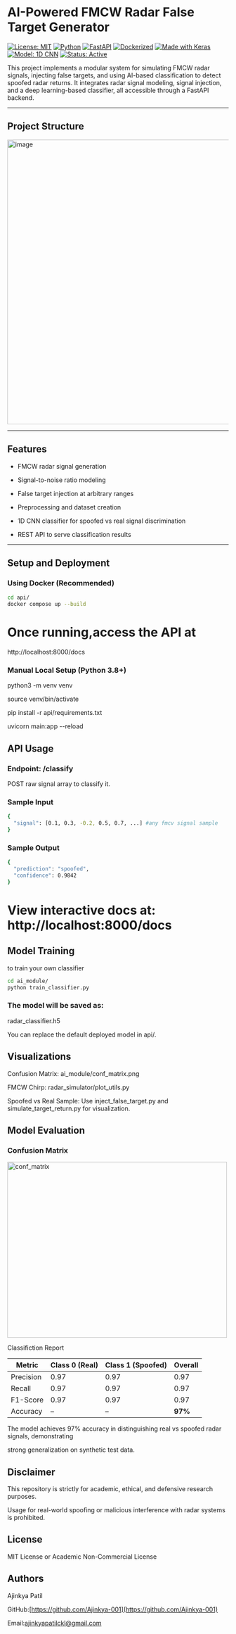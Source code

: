 # AI-Powered FMCW Radar False Target Generator

[![License: MIT](https://img.shields.io/badge/License-MIT-blue.svg)](LICENSE)
[![Python](https://img.shields.io/badge/python-3.9+-blue.svg)](https://www.python.org/downloads/)
[![FastAPI](https://img.shields.io/badge/FastAPI-0.100+-green.svg)](https://fastapi.tiangolo.com/)
[![Dockerized](https://img.shields.io/badge/Docker-Ready-2496ED.svg?logo=docker)](https://www.docker.com/)
[![Made with Keras](https://img.shields.io/badge/Made%20with-Keras-D00000.svg?logo=keras)](https://keras.io/)
[![Model: 1D CNN](https://img.shields.io/badge/Model-1D%20CNN-purple.svg)](#)
[![Status: Active](https://img.shields.io/badge/Status-Active-success.svg)](#)

This project implements a modular system for simulating FMCW radar signals, injecting false targets, and using AI-based classification to detect spoofed radar returns. It integrates radar signal modeling, signal injection, and a deep learning-based classifier, all accessible through a FastAPI backend.

---

## Project Structure


<img width="569" height="647" alt="image" src="https://github.com/user-attachments/assets/a0230706-0a9f-46f4-be8f-387cd88a0d3c" />

---

## Features

- FMCW radar signal generation

- Signal-to-noise ratio modeling
 
- False target injection at arbitrary ranges
  
- Preprocessing and dataset creation
  
- 1D CNN classifier for spoofed vs real signal discrimination
  
- REST API to serve classification results

---

## Setup and Deployment

### Using Docker (Recommended)

```bash
cd api/
docker compose up --build
```

# Once running,access the API at 

http://localhost:8000/docs

### Manual Local Setup (Python 3.8+)

python3 -m venv venv

source venv/bin/activate

pip install -r api/requirements.txt

uvicorn main:app --reload

## API Usage

### Endpoint: /classify

POST raw signal array to classify it.

### Sample Input

```bash
{
  "signal": [0.1, 0.3, -0.2, 0.5, 0.7, ...] #any fmcv signal sample 
}
```
### Sample Output

```bash
{
  "prediction": "spoofed",
  "confidence": 0.9842
}
```

# View interactive docs at: http://localhost:8000/docs

## Model Training 
to train your own classifier
```bash
cd ai_module/
python train_classifier.py
```

### The model will be saved as:

radar_classifier.h5

You can replace the default deployed model in api/.

##  Visualizations

Confusion Matrix: ai_module/conf_matrix.png

FMCW Chirp: radar_simulator/plot_utils.py

Spoofed vs Real Sample: Use inject_false_target.py and simulate_target_return.py for visualization.

## Model Evaluation

### Confusion Matrix


<img width="500" height="400" alt="conf_matrix" src="https://github.com/user-attachments/assets/29adfa5a-517f-4fb9-8ee9-89e2e842b910" />

Classifiction Report

| Metric    | Class 0 (Real) | Class 1 (Spoofed) | Overall |
| --------- | -------------- | ----------------- | ------- |
| Precision | 0.97           | 0.97              | 0.97    |
| Recall    | 0.97           | 0.97              | 0.97    |
| F1-Score  | 0.97           | 0.97              | 0.97    |
| Accuracy  | –              | –                 | **97%** |

The model achieves 97% accuracy in distinguishing real vs spoofed radar signals, demonstrating

strong generalization on synthetic test data.





## Disclaimer
This repository is strictly for academic, ethical, and defensive research purposes.

Usage for real-world spoofing or malicious interference with radar systems is prohibited.


## License

MIT License or Academic Non-Commercial License

## Authors
Ajinkya Patil

GitHub:[https://github.com/Ajinkya-001](https://github.com/Ajinkya-001)

Email:ajinkyapatilckl@gmail.com







